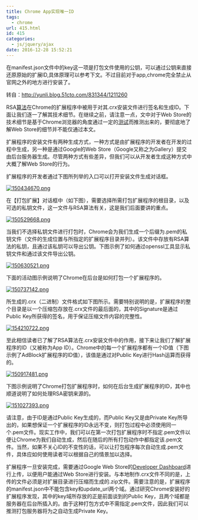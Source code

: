 ```yaml
---
title: Chrome App实现唯一ID
tags:
  - chrome
url: 415.html
id: 415
categories:
  - js/jquery/ajax
date: 2016-12-28 15:52:21
---
```


在manifest.json文件中的key这一项是打包文件使用的公钥，可以通过公钥来直接还原原始的扩展ID,具体原理可以参考下文。不过目前对于app,chrome完全禁止从官网之外的地方进行安装了。

  

转自：http://yunli.blog.51cto.com/831344/1211260

RSA[算法](http://lib.csdn.net/base/datastructure "算法与数据结构知识库")在Chrome的扩展程序中被用于对其.crx安装文件进行签名和生成ID。下面让我们逐一了解其技术细节。在继续之前，请注意一点，文中对于Web Store的技术细节是基于Chrome浏览器的角度通过一定的[测试](http://lib.csdn.net/base/softwaretest "软件测试知识库")而推测出来的，要彻底地了解Web Store的细节并不能仅通过本文。

  

扩展程序的安装文件有两种生成方式，一种方式是由扩展程序的开发者在开发的过程中生成，另一种是通过Google的Web Store（Google又称之为Gallery）提交由后台服务器生成。尽管两种方式有些差异，但我们可以从开发者生成这种方式中大概了解Web Store的行为。

  

扩展程序的开发者通过下图所列举的入口可以打开安装文件生成对话框。

[![150434670.png](/ueditor/php/upload/image/20161228/1482911434958841.png "1.png")](http://img1.51cto.com/attachment/201305/150434670.png)

  

在【打包扩展】对话框中（如下图），需要选择所需打包扩展程序的根目录，以及可选的私钥文件，这一文件与RSA算法有关，这是我们后面要讲的重点。

[![150529668.png](/ueditor/php/upload/image/20161228/1482911435496833.png "2.png")](http://img1.51cto.com/attachment/201305/150529668.png)

  

当我们不选择私钥文件进行打包时，Chrome会为我们生成一个后缀为.pem的私钥文件（文件的生成位置与所指定的扩展程序目录并列）。该文件中存放有RSA算法的私钥，且通过该私钥可以导出公钥。下图示例了如何通过openssl工具显示私钥文件和通过该文件导出公钥。

[![150630521.png](/ueditor/php/upload/image/20161228/1482911436443778.png "3.png")](http://img1.51cto.com/attachment/201305/150630521.png)

  

下面的活动图示例说明了Chrome在后台是如何打包一个扩展程序的。

[![150737142.png](/ueditor/php/upload/image/20161228/1482911437825204.png "4.png")](http://img1.51cto.com/attachment/201305/150737142.png)

  

所生成的.crx（二进制）文件格式如下图所示。需要特别说明的是，扩展程序的整个目录是以一个压缩包存放在.crx文件的最后面的，其中的Signature是通过Public Key所获得的签名，用于保证压缩文件内容的完整性。

[![154210722.png](/ueditor/php/upload/image/20161228/1482911438256553.png "5.png")](http://img1.51cto.com/attachment/201305/154210722.png)

  

至此相信读者已了解了RSA算法在.crx安装文件中的作用，接下来让我们了解扩展程序的ID（又被称为App ID）。Chrome中的每一个扩展程序都有一个ID值（下图示例了AdBlock扩展程序的ID值），该值是通过对Public Key进行Hash运算而获得的。

[![150917481.png](/ueditor/php/upload/image/20161228/1482911438213430.png "6.png")](http://img1.51cto.com/attachment/201305/150917481.png)  

  

下图示例说明了Chrome打包扩展程序时，如何在后台生成扩展程序的ID，其中也顺道说明了如何处理RSA密钥来源的。

[![151027393.png](/ueditor/php/upload/image/20161228/1482911439934355.png "7.png")](http://img1.51cto.com/attachment/201305/151027393.png)

  

请注意，由于ID是通过Public Key生成的，而Public Key又是由Private Key所导出的，如果想保证一个扩展程序的ID永远不变，则打包过程中必须使用同一个.pem文件。现实工作中，我们可以在第一次打包扩展程序时不指定.pem文件以便让Chrome为我们自动生成，然后在随后的所有打包动作中都指定该.pem文件。当然，如果不关心ID的不变性的话，可以让打包程序每次自动生成.pem文件，具体应如何使用读者可以根据自己的情景加以选择。

  

扩展程序一旦安装完成，需要通过Google Web Store的[Developer Dashboard](https://chrome.google.com/webstore/developer/dashboard)进行上传，以便用户能通过Web Store进行安装。与本地制作.crx文件不同的是，上传的文件必须是对扩展目录进行压缩而生成的.zip文件。需要注意的是，扩展程序的manifest.json中不能包含key和update_url两个域。通过研究Chrome安装好的扩展程序发现，其中的key域所存放的正是前面谈到的Public Key，且两个域都是服务器在后台所插入的。由于这种打包方式中不需指定.pem文件，因此我们可以推测打包服务器将为之自动生成Private Key。